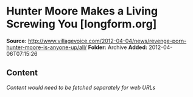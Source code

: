 # Hunter Moore Makes a Living Screwing You    [longform.org]

**Source:** http://www.villagevoice.com/2012-04-04/news/revenge-porn-hunter-moore-is-anyone-up/all/
**Folder:** Archive
**Added:** 2012-04-06T07:15:26




## Content
*Content would need to be fetched separately for web URLs*
